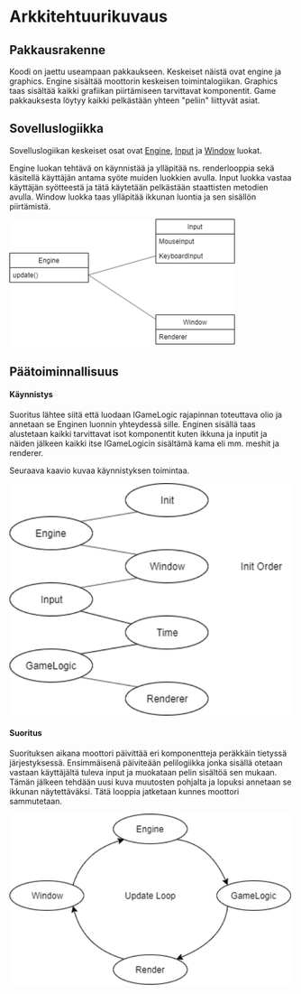 # Arkkitehtuurikuvaus

## Pakkausrakenne

Koodi on jaettu useampaan pakkaukseen. Keskeiset näistä ovat engine ja graphics. Engine sisältää moottorin keskeisen toimintalogiikan. Graphics taas sisältää kaikki grafiikan piirtämiseen tarvittavat komponentit.
Game pakkauksesta löytyy kaikki pelkästään yhteen "peliin" liittyvät asiat.

## Sovelluslogiikka

Sovelluslogiikan keskeiset osat ovat [Engine](https://github.com/brontto/ot-LightWeightSaurus/blob/master/LightWeightSaurus/src/main/java/engine/Engine.java), 
[Input](https://github.com/brontto/ot-LightWeightSaurus/blob/master/LightWeightSaurus/src/main/java/engine/Input.java) ja [Window](https://github.com/brontto/ot-LightWeightSaurus/blob/master/LightWeightSaurus/src/main/java/engine/Window.java) luokat. 

Engine luokan tehtävä on käynnistää ja ylläpitää ns. renderlooppia sekä käsitellä käyttäjän antama syöte muiden luokkien avulla. Input luokka vastaa käyttäjän syötteestä ja tätä käytetään pelkästään staattisten metodien avulla. Window luokka taas ylläpitää ikkunan luontia ja sen sisällön piirtämistä. 

<img src="https://github.com/brontto/ot-LightWeightSaurus/blob/master/dokumentaatio/Kuvat/alustavatluokat.png?raw=true" width="400">

## Päätoiminnallisuus

#### Käynnistys

Suoritus lähtee siitä että luodaan IGameLogic rajapinnan toteuttava olio ja annetaan se Enginen luonnin yhteydessä sille. 
Enginen sisällä taas alustetaan kaikki tarvittavat isot komponentit kuten ikkuna ja inputit ja näiden jälkeen kaikki itse IGameLogicin sisältämä kama eli mm. meshit ja renderer.  

Seuraava kaavio kuvaa käynnistyksen toimintaa. 

<img src="https://github.com/brontto/ot-LightWeightSaurus/blob/master/dokumentaatio/Kuvat/kaynnistyskaavio.png?raw=true" width="500">

#### Suoritus

Suorituksen aikana moottori päivittää eri komponentteja peräkkäin tietyssä järjestyksessä. Ensimmäisenä päiviteään pelilogiikka jonka sisällä otetaan vastaan käyttäjältä tuleva input ja muokataan pelin sisältöä sen mukaan. Tämän jälkeen tehdään uusi kuva muutosten pohjalta ja lopuksi annetaan se ikkunan näytettäväksi. Tätä looppia jatketaan kunnes moottori sammutetaan. 

<img src="https://github.com/brontto/ot-LightWeightSaurus/blob/master/dokumentaatio/Kuvat/suorituskaavio.png?raw=true" width="500">


